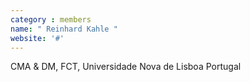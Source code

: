 ```yaml
---
category : members
name: " Reinhard Kahle " 
website: '#'
---
```

CMA & DM, FCT, Universidade Nova de Lisboa
Portugal

